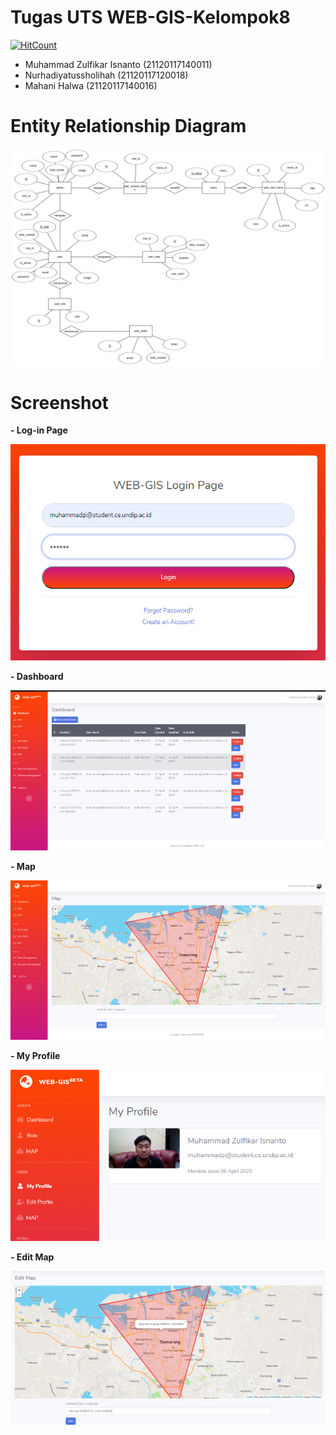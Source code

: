 # Tugas UTS WEB-GIS-Kelompok8
[![HitCount](http://hits.dwyl.com/isnantozul/https://githubcom/isnantozul/Web-Gis-Kelompok8.svg)](http://hits.dwyl.com/isnantozul/https://githubcom/isnantozul/Web-Gis-Kelompok8)

- Muhammad Zulfikar Isnanto (21120117140011)
- Nurhadiyatussholihah (21120117120018)
- Mahani Halwa (21120117140016)

# Entity Relationship Diagram

![Gambar1](https://github.com/isnantozul/Web-Gis-Kelompok8/blob/master/ERD_WebGis_Kelompok8.png)

# Screenshot

**- Log-in Page**

![Gambar2](https://github.com/isnantozul/Web-Gis-Kelompok8/blob/master/Screenshot/webgis1.png)

**- Dashboard**

![Gambar3](https://github.com/isnantozul/Web-Gis-Kelompok8/blob/master/Screenshot/webgis2.png)

**- Map**

![Gambar4](https://github.com/isnantozul/Web-Gis-Kelompok8/blob/master/Screenshot/webgis3.png)

**- My Profile**

![Gambar5](https://github.com/isnantozul/Web-Gis-Kelompok8/blob/master/Screenshot/webgis4.png)

**- Edit Map**

![Gambar6](https://github.com/isnantozul/Web-Gis-Kelompok8/blob/master/Screenshot/webgis5.png)
